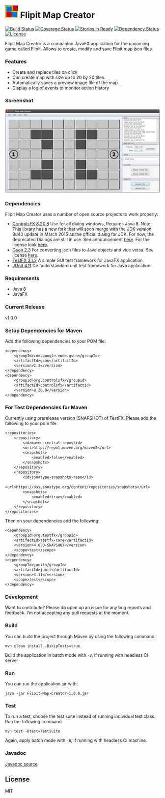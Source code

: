 # ![app icon] Flipit Map Creator   
[![Build Status](https://travis-ci.org/Daytron/Flipit-Map-Creator.svg?branch=master)](https://travis-ci.org/Daytron/Flipit-Map-Creator) [![Coverage Status](https://coveralls.io/repos/Daytron/Flipit-Map-Creator/badge.png?branch=master)](https://coveralls.io/r/Daytron/Flipit-Map-Creator?branch=master) [![Stories in Ready](https://badge.waffle.io/Daytron/Flipit-Map-Creator.svg?label=ready&title=Ready)](http://waffle.io/Daytron/Flipit-Map-Creator) [![Dependency Status](https://www.versioneye.com/user/projects/546a1a2395082530790000bf/badge.svg?style=flat)](https://www.versioneye.com/user/projects/546a1a2395082530790000bf) [![License](http://img.shields.io/:license-mit-blue.svg)](https://raw.githubusercontent.com/Daytron/Flipit-Map-Creator/master/LICENSES/LICENSE)

Flipit Map Creator is a companion JavaFX application for the upcoming game called Flipit. Allows to create, modify and save Flipit map json files.

### Features
  - Create and replace tiles on click
  - Can create map with size up to 20 by 20 tiles.
  - Automatically saves a preview image file of the map.
  - Display a log of events to monitor action history

### Screenshot
![ScreenShot](https://raw.githubusercontent.com/Daytron/Flipit-Map-Creator/master/Screenshots/FlipitMapCreatorScreenshot.png)

### Dependencies
Flipit Map Creator uses a number of open source projects to work properly:
- [ControlsFX 8.20.8] Use for all dialog windows, Requires Java 8. Note: This library has a new fork that will soon merge with the JDK version 8u40 update in March 2015 as the official dialog for JDK. For now, the deprecated Dialogs are still in use. See announcement [here](http://fxexperience.com/2014/09/announcing-controlsfx-8-20-7/). For the license look [here](https://raw.githubusercontent.com/Daytron/Flipit-Map-Creator/master/LICENSES/CONTROLSFX_LICENSE.txt).
- [Gson 2.3] For converting json files to Java objects and vice versa. See license [here](https://raw.githubusercontent.com/Daytron/Flipit-Map-Creator/master/LICENSES/GSON_LICENSE.txt).
- [TestFX 3.1.2] A simple GUI test framework for JavaFX application.
- [JUnit 4.11] De facto standard unit test framework for Java application.

### Requirements
- Java 8
- JavaFX

### Current Release
v1.0.0

### Setup Dependencies for Maven
Add the following dependencies to your POM file:
```
<dependency>
    <groupId>com.google.code.gson</groupId>
    <artifactId>gson</artifactId>
    <version>2.3</version>
</dependency>
<dependency>
    <groupId>org.controlsfx</groupId>
    <artifactId>controlsfx</artifactId>
    <version>8.20.8</version>
</dependency>
```
### For Test Dependencies for Maven
Currently using prerelease version (SNAPSHOT) of TestFX. Please add the following to your pom file.

```
<repositories>
    <repository>
        <id>maven-central-repo</id>
        <url>http://repo1.maven.org/maven2</url>
        <snapshots>
            <enabled>false</enabled>
        </snapshots>
    </repository>
    <repository>
        <id>sonatype-snapshots-repo</id>
        <url>https://oss.sonatype.org/content/repositories/snapshots</url>
        <snapshots>
            <enabled>true</enabled>
        </snapshots>
    </repository>
</repositories>
```
Then on your dependencies add the following:
```
<dependency>
    <groupId>org.testfx</groupId>
    <artifactId>testfx-core</artifactId>
    <version>4.0.0-SNAPSHOT</version>
    <scope>test</scope>
</dependency>
<dependency>
    <groupId>junit</groupId>
    <artifactId>junit</artifactId>
    <version>4.11</version>
    <scope>test</scope>
</dependency>
```
### Development

Want to contribute? Please do open up an issue for any bug reports and feedback. I'm not accepting any pull requests at the moment.

### Build
You can build the project through Maven by using the following command:
```
mvn clean install -DskipTests=true
```
Build the application in batch mode with `-B`, if running with headless CI server
### Run
You can run the application jar with:
```
java -jar Flipit-Map-Creator-1.0.0.jar
```

### Test
To run a test, choose the test suite instead of running individual test class. Run the following command:
```
mvn test -Dtest=TestSuite
```
Again, apply batch mode with `-B`, if running with headless CI machine.
### Javadoc
[Javadoc source]


License
----

MIT


[ControlsFX 8.20.8]:http://fxexperience.com/controlsfx/
[Gson 2.3]:https://code.google.com/p/google-gson/
[JavaFX]:http://www.oracle.com/technetwork/java/javase/overview/javafx-overview-2158620.html
[TestFX 3.1.2]:https://github.com/TestFX/TestFX
[JUnit 4.11]:http://junit.org/
[Javadoc source]:https://daytron.github.io/Flipit-Map-Creator/apidocs/
[app icon]:https://raw.githubusercontent.com/Daytron/Flipit-Map-Creator/master/src/main/resources/images/icon42x42.png
